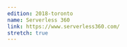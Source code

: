 ```yaml
---
edition: 2018-toronto
name: Serverless 360
link: https://www.serverless360.com/
stretch: true
---
```

